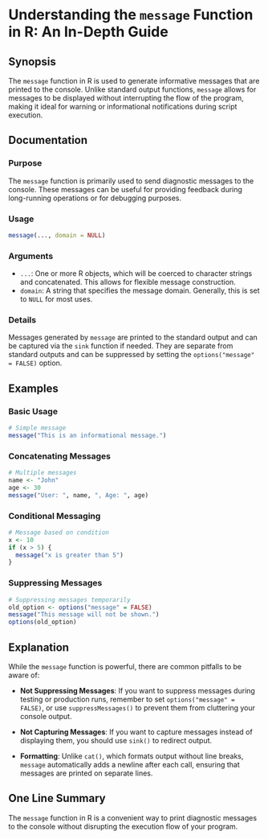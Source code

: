 <!--
Meta Description: # Understanding the `message` Function in R: An In-Depth Guide ## Synopsis The `message` function in R is used to generate informative messages that a...
Meta Keywords: message, messages, function, output, console
-->

# Understanding the `message` Function in R: An In-Depth Guide

## Synopsis
The `message` function in R is used to generate informative messages that are printed to the console. Unlike standard output functions, `message` allows for messages to be displayed without interrupting the flow of the program, making it ideal for warning or informational notifications during script execution.

## Documentation

### Purpose
The `message` function is primarily used to send diagnostic messages to the console. These messages can be useful for providing feedback during long-running operations or for debugging purposes.

### Usage
```R
message(..., domain = NULL)
```

### Arguments
- `...`: One or more R objects, which will be coerced to character strings and concatenated. This allows for flexible message construction.
- `domain`: A string that specifies the message domain. Generally, this is set to `NULL` for most uses.

### Details
Messages generated by `message` are printed to the standard output and can be captured via the `sink` function if needed. They are separate from standard outputs and can be suppressed by setting the `options("message" = FALSE)` option.

## Examples

### Basic Usage
```R
# Simple message
message("This is an informational message.")
```

### Concatenating Messages
```R
# Multiple messages
name <- "John"
age <- 30
message("User: ", name, ", Age: ", age)
```

### Conditional Messaging
```R
# Message based on condition
x <- 10
if (x > 5) {
  message("x is greater than 5")
}
```

### Suppressing Messages
```R
# Suppressing messages temporarily
old_option <- options("message" = FALSE)
message("This message will not be shown.")
options(old_option)
```

## Explanation
While the `message` function is powerful, there are common pitfalls to be aware of:

- **Not Suppressing Messages**: If you want to suppress messages during testing or production runs, remember to set `options("message" = FALSE)`, or use `suppressMessages()` to prevent them from cluttering your console output.
  
- **Not Capturing Messages**: If you want to capture messages instead of displaying them, you should use `sink()` to redirect output.

- **Formatting**: Unlike `cat()`, which formats output without line breaks, `message` automatically adds a newline after each call, ensuring that messages are printed on separate lines.

## One Line Summary
The `message` function in R is a convenient way to print diagnostic messages to the console without disrupting the execution flow of your program.